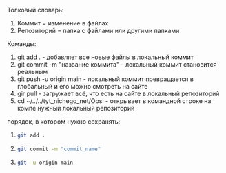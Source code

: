 
Толковый словарь:
1) Коммит = изменение в файлах
2) Репозиторий = папка с файлами или другими папками

Команды:
1. git add . - добавляет все новые файлы в локальный коммит
2. git commit -m "название коммита" - локальный коммит становится реальным
3. git push -u origin main - локальный коммит превращается в глобальный и его можно смотреть на сайте
4. gir pull - загружает всё, что есть на сайте в локальный репозиторий
5. cd ~/../../tyt_nichego_net/Obsi - открывает в командной строке на компе нужный локальный репозиторий

порядок, в котором нужно сохранять:
1. ```bash
   git add .
   ```
2. ```bash
   git commit -m "commit_name"
   ```
3. ```bash
   git -u origin main
   ```
